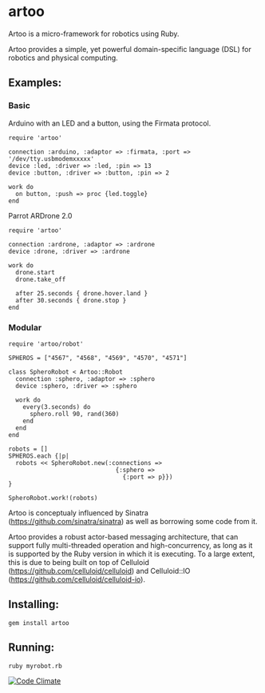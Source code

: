 # artoo

Artoo is a micro-framework for robotics using Ruby.

Artoo provides a simple, yet powerful domain-specific language (DSL) for robotics and physical computing.

## Examples:

### Basic

Arduino with an LED and a button, using the Firmata protocol.

```
require 'artoo'

connection :arduino, :adaptor => :firmata, :port => '/dev/tty.usbmodemxxxxx'
device :led, :driver => :led, :pin => 13
device :button, :driver => :button, :pin => 2

work do
  on button, :push => proc {led.toggle}
end
```

Parrot ARDrone 2.0

```
require 'artoo'

connection :ardrone, :adaptor => :ardrone
device :drone, :driver => :ardrone
  
work do
  drone.start
  drone.take_off
  
  after 25.seconds { drone.hover.land }
  after 30.seconds { drone.stop }
end
```

### Modular

```
require 'artoo/robot'

SPHEROS = ["4567", "4568", "4569", "4570", "4571"]

class SpheroRobot < Artoo::Robot
  connection :sphero, :adaptor => :sphero
  device :sphero, :driver => :sphero
  
  work do
    every(3.seconds) do
      sphero.roll 90, rand(360)
    end
  end
end

robots = []
SPHEROS.each {|p|
  robots << SpheroRobot.new(:connections => 
                              {:sphero => 
                                {:port => p}})
}

SpheroRobot.work!(robots)
```

Artoo is conceptualy influenced by Sinatra (https://github.com/sinatra/sinatra) as well as borrowing some code from it.

Artoo provides a robust actor-based messaging architecture, that can support fully multi-threaded operation and high-concurrency, as long as it is supported by the Ruby version in which it is executing. To a large extent, this is due to being built on top of Celluloid (https://github.com/celluloid/celluloid) and Celluloid::IO (https://github.com/celluloid/celluloid-io).

## Installing:

```
gem install artoo
```

## Running:

```
ruby myrobot.rb
```

[![Code Climate](https://codeclimate.com/github/hybridgroup/artoo.png)](https://codeclimate.com/github/hybridgroup/artoo)